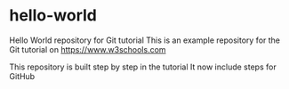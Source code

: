 # hello-world
Hello World repository for Git tutorial
This is an example repository for the Git tutorial on 
https://www.w3schools.com


This repository is built step by step in the tutorial
It now include steps for GitHub
